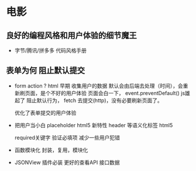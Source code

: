 # 电影


## 良好的编程风格和用户体验的细节魔王
  - 字节/腾讯/拼多多 代码风格手册

## 表单为何 阻止默认提交
- form action ?
  html 早期 收集用户的数据 默认会由后端去处理（时间），会重新刷页面，是个不好的用户体验 
  页面会白一下，
  event.preventDefault() js雄起了 阻止默认行为， fetch 去提交(http)，没有必要刷新页面了。

  优化了表单提交的用户体验
- 把用户当小白
  placeholder html5 新特性
  header 等语义化标签 html5 

  required关键字 验证必填项 减少一些用户犯错 
- 函数模块化
  封装，复用，模块化 
- JSONView 插件必装 更好的查看API 接口数据
